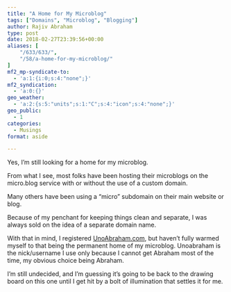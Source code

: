 ```yaml
---
title: "A Home for My Microblog"
tags: ["Domains", "Microblog", "Blogging"]
author: Rajiv Abraham
type: post
date: 2018-02-27T23:39:56+00:00
aliases: [
    "/633/633/",
    "/58/a-home-for-my-microblog/"
]
mf2_mp-syndicate-to:
  - 'a:1:{i:0;s:4:"none";}'
mf2_syndication:
  - 'a:0:{}'
geo_weather:
  - 'a:2:{s:5:"units";s:1:"C";s:4:"icon";s:4:"none";}'
geo_public:
  - 1
categories:
  - Musings
format: aside

---
```

<p style="text-align: left;">
  Yes, I&#8217;m still looking for a home for my microblog.
</p>

<p style="text-align: left;">
  From what I see, most folks have been hosting their microblogs on the micro.blog service with or without the use of a custom domain.
</p>

<p style="text-align: left;">
  Many others have been using a &#8220;micro&#8221; subdomain on their main website or blog.
</p>

<p style="text-align: left;">
  Because of my penchant for keeping things clean and separate, I was always sold on the idea of a separate domain name.
</p>

<p style="text-align: left;">
  With that in mind, I registered <a href="https://abraham.uno/" target="_blank" rel="noopener">UnoAbraham.com</a>, but haven&#8217;t fully warmed myself to that being the permanent home of my microblog. Unoabraham is the nick/username I use only because I cannot get Abraham most of the time, my obvious choice being Abraham.
</p>

<p style="text-align: left;">
  I&#8217;m still undecided, and I&#8217;m guessing it&#8217;s going to be back to the drawing board on this one until I get hit by a bolt of illumination that settles it for me.
</p>